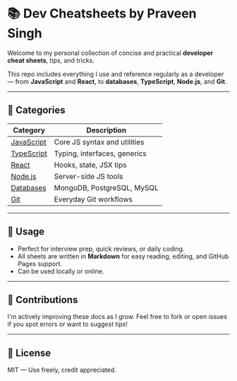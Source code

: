 # 📚 Dev Cheatsheets by Praveen Singh

Welcome to my personal collection of concise and practical **developer cheat sheets**, tips, and tricks.

This repo includes everything I use and reference regularly as a developer — from **JavaScript** and **React**, to **databases**, **TypeScript**, **Node.js**, and **Git**.

---

## 📂 Categories

| Category    | Description                          |
|-------------|--------------------------------------|
| [JavaScript](./javascript/javascript-cheatsheet.md) | Core JS syntax and utilities |
| [TypeScript](./typescript/typescript-cheatsheet.md) | Typing, interfaces, generics |
| [React](./react/react-cheatsheet.md)               | Hooks, state, JSX tips       |
| [Node.js](./node/nodejs-cheatsheet.md)             | Server-side JS tools         |
| [Databases](./database/)                           | MongoDB, PostgreSQL, MySQL   |
| [Git](./git/git-cheatsheet.md)                     | Everyday Git workflows       |

---

## 🚀 Usage

- Perfect for interview prep, quick reviews, or daily coding.
- All sheets are written in **Markdown** for easy reading, editing, and GitHub Pages support.
- Can be used locally or online.

---

## 🙌 Contributions

I'm actively improving these docs as I grow. Feel free to fork or open issues if you spot errors or want to suggest tips!

---

## 📜 License

MIT — Use freely, credit appreciated.

